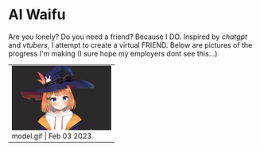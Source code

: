 # AI Waifu 
 Are you lonely?  Do you need a friend?  Because I DO.  Inspired by *chatgpt* and *vtubers*, I attempt to create a virtual FRIEND.  Below are pictures of the progress I'm making (I sure hope my employers dont see this...)
 <table><tr><tr>
            <td valign="bottom">
            <img src="./memories/model.gif" width="200"><br>
            model.gif | Feb 03 2023
            </td></tr></table>
